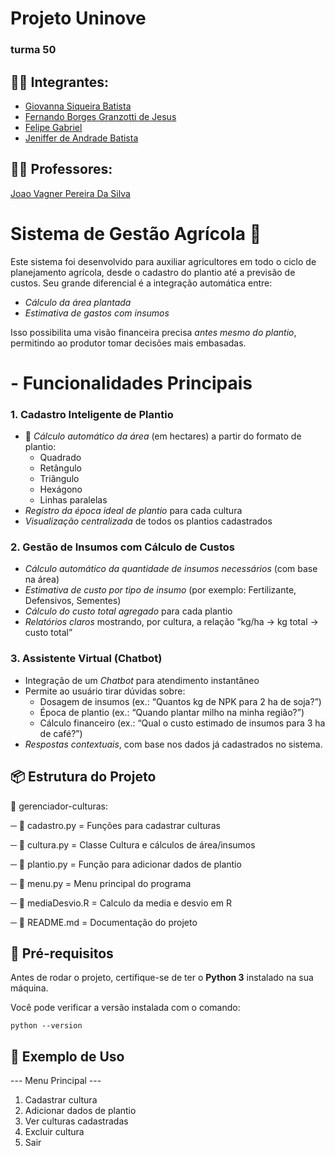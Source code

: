 # Projeto Uninove

###  turma 50 

## 👨‍🎓 Integrantes: 
- <a href="https://www.linkedin.com/company/inova-fusca">Giovanna Siqueira Batista</a>
- <a href="https://www.linkedin.com/company/inova-fusca">Fernando Borges Granzotti de Jesus</a>
- <a href="https://www.linkedin.com/company/inova-fusca">Felipe Gabriel</a> 
- <a href="https://www.linkedin.com/company/inova-fusca">Jeniffer de Andrade Batista </a> 



## 👩‍🏫 Professores:
 <a href="https://www.linkedin.com/company/inova-fusca">Joao Vagner Pereira Da Silva</a>

# Sistema de Gestão Agrícola 🌱
 
Este sistema foi desenvolvido para auxiliar agricultores em todo o ciclo de planejamento agrícola, desde o cadastro do plantio até a previsão de custos. Seu grande diferencial é a integração automática entre:
 
- *Cálculo da área plantada*  
- *Estimativa de gastos com insumos*
 
Isso possibilita uma visão financeira precisa *antes mesmo do plantio*, permitindo ao produtor tomar decisões mais embasadas.

 
# - Funcionalidades Principais
 
### 1. Cadastro Inteligente de Plantio
- 📐 *Cálculo automático da área* (em hectares) a partir do formato de plantio:  
  - Quadrado  
  - Retângulo  
  - Triângulo  
  - Hexágono  
  - Linhas paralelas  
- *Registro da época ideal de plantio* para cada cultura  
- *Visualização centralizada* de todos os plantios cadastrados  
 
### 2. Gestão de Insumos com Cálculo de Custos
- *Cálculo automático da quantidade de insumos necessários* (com base na área)  
- *Estimativa de custo por tipo de insumo* (por exemplo: Fertilizante, Defensivos, Sementes)  
- *Cálculo do custo total agregado* para cada plantio  
- *Relatórios claros* mostrando, por cultura, a relação “kg/ha → kg total → custo total”
 
### 3. Assistente Virtual (Chatbot)
- Integração de um *Chatbot* para atendimento instantâneo  
- Permite ao usuário tirar dúvidas sobre:  
  - Dosagem de insumos (ex.: “Quantos kg de NPK para 2 ha de soja?”)  
  - Época de plantio (ex.: “Quando plantar milho na minha região?”)  
  - Cálculo financeiro (ex.: “Qual o custo estimado de insumos para 3 ha de café?”)  
- *Respostas contextuais*, com base nos dados já cadastrados no sistema.


## 📦 Estrutura do Projeto
📂 gerenciador-culturas:  

─ 📄 cadastro.py = Funções para cadastrar culturas  

─ 📄 cultura.py = Classe Cultura e cálculos de área/insumos  

─ 📄 plantio.py = Função para adicionar dados de plantio  

─ 📄 menu.py = Menu principal do programa  

─ 📄 mediaDesvio.R = Calculo da media e desvio em R  

─ 📄 README.md = Documentação do projeto 


## 📌 Pré-requisitos

Antes de rodar o projeto, certifique-se de ter o **Python 3** instalado na sua máquina.  

Você pode verificar a versão instalada com o comando:
```  
python --version
````

## 📌 Exemplo de Uso


--- Menu Principal ---
1. Cadastrar cultura
2. Adicionar dados de plantio
3. Ver culturas cadastradas
4. Excluir cultura
5. Sair